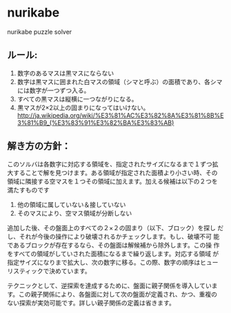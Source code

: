 # nurikabe
nurikabe puzzle solver

## ルール:
1. 数字のあるマスは黒マスにならない
2. 数字は黒マスに囲まれた白マスの領域（シマと呼ぶ）の面積であり、各シマには数字が一つずつ入る。
3. すべての黒マスは縦横に一つながりになる。
4. 黒マスが2×2以上の固まりになってはいけない。
http://ja.wikipedia.org/wiki/%E3%81%AC%E3%82%8A%E3%81%8B%E3%81%B9_(%E3%83%91%E3%82%BA%E3%83%AB)

## 解き方の方針：

このソルバは各数字に対応する領域を、指定されたサイズになるまで１ずつ拡
大することで解を見つけます。ある領域が指定された面積より小さい時、その
領域に隣接する空マスを１つその領域に加えます。加える候補は以下の２つを
満たすものです

1. 他の領域に属していない＆接していない
2. そのマスにより、空マス領域が分断しない

追加した後、その盤面上のすべての２×２の固まり（以下、ブロック）を探し
だし、それが今後の操作により破壊されるかチェックします。もし、破壊不可
能であるブロックが存在するなら、その盤面は解候補から除外します。この操
作をすべての領域がしていされた面積になるまで繰り返します。対応する領域
が指定サイズになりまで拡大し、次の数字に移る。この際、数字の順序はヒュー
リスティックで決めています。


テクニックとして、逆探索を達成するために、盤面に親子関係を導入していま
す。この親子関係により、各盤面に対して次の盤面が定義され、かつ、重複の
ない探索が実効可能です。詳しい親子関係の定義は省きます。
